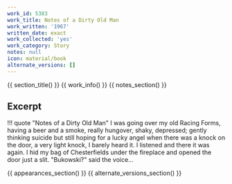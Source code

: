 ```yaml
---
work_id: 5383
work_title: Notes of a Dirty Old Man
work_written: '1967'
written_date: exact
work_collected: 'yes'
work_category: Story
notes: null
icon: material/book
alternate_versions: []
---
```


{{ section_title() }}
{{ work_info() }}
{{ notes_section() }}
## Excerpt
!!! quote "Notes of a Dirty Old Man"
    I was going over my old Racing Forms, having a beer and a smoke, really hungover, shaky, depressed; gently thinking suicide but still hoping for a lucky angel when there was a knock on the door, a very light knock, I barely heard it. I listened and there it was again. I hid my bag of Chesterfields under the fireplace and opened the door just a slit. "Bukowski?" said the voice...

{{ appearances_section() }}
{{ alternate_versions_section() }}